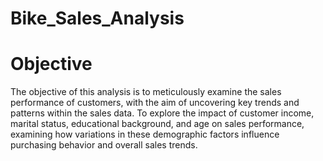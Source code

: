 # Bike_Sales_Analysis

# Objective

The objective of this analysis is to meticulously examine the sales performance of customers, with the aim of uncovering key trends and patterns within the sales data.
To explore the impact of customer income, marital status, educational background, and age on sales performance, examining how variations in these demographic factors influence purchasing behavior and overall sales trends.





